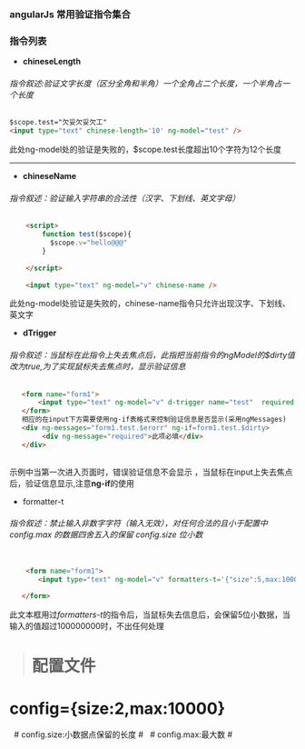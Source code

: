 ### angularJs 常用验证指令集合  

### 指令列表

+ **chineseLength**

###### 指令叙述:验证文字长度（区分全角和半角）一个全角占二个长度，一个半角占一个长度

```html
$scope.test="欠妥欠妥欠工"
<input type="text" chinese-length='10' ng-model="test" />   

```
此处ng-model处的验证是失败的，$scope.test长度超出10个字符为12个长度

---

+ **chineseName**

###### 指令叙述：验证输入字符串的合法性（汉字、下划线、英文字母）

```html
    <script>
        function test($scope){
          $scope.v="hello@@@"
        }
        
    </script>
  
    <input type="text" ng-model="v" chinese-name />
 ```
 此处ng-model处验证是失败的，chinese-name指令只允许出现汉字、下划线、英文字
 
 
 + **dTrigger**
 
 ###### 指令叙述：当鼠标在此指令上失去焦点后，此指把当前指令的ngModel的$dirty值改为true,为了实现鼠标失去焦点时，显示验证信息
 ```html
    <form name="form1">
        <input type="text" ng-model="v" d-trigger name="test"  required />
    </form>
    相应的在input下方需要使用ng-if表格式来控制验证信息是否显示(采用ngMessages)
    <div ng-messages="form1.test.$erorr" ng-if=form1.test.$dirty>
         <div ng-message="required">此项必填</div>
    </div>
    
 ```
 示例中当第一次进入页面时，错误验证信息不会显示 ，当鼠标在input上失去焦点后，验证信息显示,注意**ng-if**的使用
 
 + formatter-t
 
 ###### 指令叙述：禁止输入非数字字符（输入无效），对任何合法的且小于配置中 *config.max* 的数据四舍五入的保留 *config.size* 位小数
 ```html
    
     <form name="form1">
        <input type="text" ng-model="v" formatters-t='{"size":5,max:100000000}' name="test" />
    
    </form>
 ```
 此文本框用过*formatters-t*的指令后，当鼠标失去信息后，会保留5位小数据，当输入的值超过100000000时，不出任何处理
 > # 配置文件 #
   # config={size:2,max:10000} #
   # config.size:小数据点保留的长度 #
   # config.max:最大数 #
